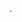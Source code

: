 <!--META {"title":"Wio Node","tags":["hardware","introduction"],"createDate":null,"updateDate":1486908086599} -->
.